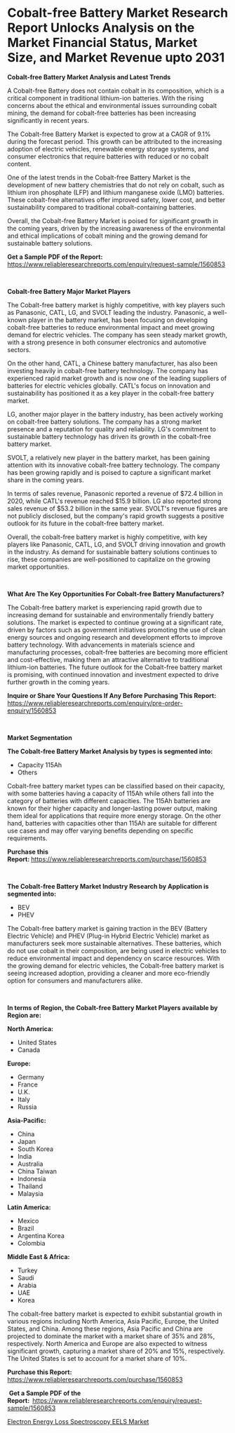 <p><h1>Cobalt-free Battery Market Research Report Unlocks Analysis on the Market Financial Status, Market Size, and Market Revenue upto 2031</h1></p><p><strong>Cobalt-free Battery Market Analysis and Latest Trends</strong></p>
<p><p>A Cobalt-free Battery does not contain cobalt in its composition, which is a critical component in traditional lithium-ion batteries. With the rising concerns about the ethical and environmental issues surrounding cobalt mining, the demand for cobalt-free batteries has been increasing significantly in recent years.</p><p>The Cobalt-free Battery Market is expected to grow at a CAGR of 9.1% during the forecast period. This growth can be attributed to the increasing adoption of electric vehicles, renewable energy storage systems, and consumer electronics that require batteries with reduced or no cobalt content.</p><p>One of the latest trends in the Cobalt-free Battery Market is the development of new battery chemistries that do not rely on cobalt, such as lithium iron phosphate (LFP) and lithium manganese oxide (LMO) batteries. These cobalt-free alternatives offer improved safety, lower cost, and better sustainability compared to traditional cobalt-containing batteries.</p><p>Overall, the Cobalt-free Battery Market is poised for significant growth in the coming years, driven by the increasing awareness of the environmental and ethical implications of cobalt mining and the growing demand for sustainable battery solutions.</p></p>
<p><strong>Get a Sample PDF of the Report:&nbsp;</strong> <a href="https://www.reliableresearchreports.com/enquiry/request-sample/1560853">https://www.reliableresearchreports.com/enquiry/request-sample/1560853</a></p>
<p>&nbsp;</p>
<p><strong>Cobalt-free Battery Major Market Players</strong></p>
<p><p>The Cobalt-free battery market is highly competitive, with key players such as Panasonic, CATL, LG, and SVOLT leading the industry. Panasonic, a well-known player in the battery market, has been focusing on developing cobalt-free batteries to reduce environmental impact and meet growing demand for electric vehicles. The company has seen steady market growth, with a strong presence in both consumer electronics and automotive sectors.</p><p>On the other hand, CATL, a Chinese battery manufacturer, has also been investing heavily in cobalt-free battery technology. The company has experienced rapid market growth and is now one of the leading suppliers of batteries for electric vehicles globally. CATL's focus on innovation and sustainability has positioned it as a key player in the cobalt-free battery market.</p><p>LG, another major player in the battery industry, has been actively working on cobalt-free battery solutions. The company has a strong market presence and a reputation for quality and reliability. LG's commitment to sustainable battery technology has driven its growth in the cobalt-free battery market.</p><p>SVOLT, a relatively new player in the battery market, has been gaining attention with its innovative cobalt-free battery technology. The company has been growing rapidly and is poised to capture a significant market share in the coming years.</p><p>In terms of sales revenue, Panasonic reported a revenue of $72.4 billion in 2020, while CATL's revenue reached $15.9 billion. LG also reported strong sales revenue of $53.2 billion in the same year. SVOLT's revenue figures are not publicly disclosed, but the company's rapid growth suggests a positive outlook for its future in the cobalt-free battery market.</p><p>Overall, the cobalt-free battery market is highly competitive, with key players like Panasonic, CATL, LG, and SVOLT driving innovation and growth in the industry. As demand for sustainable battery solutions continues to rise, these companies are well-positioned to capitalize on the growing market opportunities.</p></p>
<p>&nbsp;</p>
<p><strong>What Are The Key Opportunities For Cobalt-free Battery Manufacturers?</strong></p>
<p><p>The Cobalt-free battery market is experiencing rapid growth due to increasing demand for sustainable and environmentally friendly battery solutions. The market is expected to continue growing at a significant rate, driven by factors such as government initiatives promoting the use of clean energy sources and ongoing research and development efforts to improve battery technology. With advancements in materials science and manufacturing processes, cobalt-free batteries are becoming more efficient and cost-effective, making them an attractive alternative to traditional lithium-ion batteries. The future outlook for the Cobalt-free battery market is promising, with continued innovation and investment expected to drive further growth in the coming years.</p></p>
<p><strong>Inquire or Share Your Questions If Any Before Purchasing This Report:</strong> <a href="https://www.reliableresearchreports.com/enquiry/pre-order-enquiry/1560853">https://www.reliableresearchreports.com/enquiry/pre-order-enquiry/1560853</a></p>
<p>&nbsp;</p>
<p><strong>Market Segmentation</strong></p>
<p><strong>The Cobalt-free Battery Market Analysis by types is segmented into:</strong></p>
<p><ul><li>Capacity 115Ah</li><li>Others</li></ul></p>
<p><p>Cobalt-free battery market types can be classified based on their capacity, with some batteries having a capacity of 115Ah while others fall into the category of batteries with different capacities. The 115Ah batteries are known for their higher capacity and longer-lasting power output, making them ideal for applications that require more energy storage. On the other hand, batteries with capacities other than 115Ah are suitable for different use cases and may offer varying benefits depending on specific requirements.</p></p>
<p><strong>Purchase this Report:&nbsp;</strong><a href="https://www.reliableresearchreports.com/purchase/1560853">https://www.reliableresearchreports.com/purchase/1560853</a></p>
<p>&nbsp;</p>
<p><strong>The Cobalt-free Battery Market Industry Research by Application is segmented into:</strong></p>
<p><ul><li>BEV</li><li>PHEV</li></ul></p>
<p><p>The Cobalt-free battery market is gaining traction in the BEV (Battery Electric Vehicle) and PHEV (Plug-in Hybrid Electric Vehicle) market as manufacturers seek more sustainable alternatives. These batteries, which do not use cobalt in their composition, are being used in electric vehicles to reduce environmental impact and dependency on scarce resources. With the growing demand for electric vehicles, the Cobalt-free battery market is seeing increased adoption, providing a cleaner and more eco-friendly option for consumers and manufacturers alike.</p></p>
<p>&nbsp;</p>
<p><strong>In terms of Region, the Cobalt-free Battery Market Players available by Region are:</strong></p>
<p>
    <p> <strong> North America: </strong>
        <ul>
            <li>United States</li>
            <li>Canada</li>
        </ul>
        </p> 
    <p> <strong> Europe: </strong>
        <ul>
            <li>Germany</li>
            <li>France</li>
            <li>U.K.</li>
            <li>Italy</li>
            <li>Russia</li>
        </ul>
        </p> 
    <p> <strong> Asia-Pacific: </strong>
        <ul>
            <li>China</li>
            <li>Japan</li>
            <li>South Korea</li>
            <li>India</li>
            <li>Australia</li>
            <li>China Taiwan</li>
            <li>Indonesia</li>
            <li>Thailand</li>
            <li>Malaysia</li>
        </ul>
        </p> 
    <p> <strong> Latin America: </strong>
        <ul>
            <li>Mexico</li>
            <li>Brazil</li>
            <li>Argentina Korea</li>
            <li>Colombia</li>
        </ul>
        </p> 
    <p> <strong> Middle East & Africa: </strong>
        <ul>
            <li>Turkey</li>
            <li>Saudi</li>
            <li>Arabia</li>
            <li>UAE</li>
            <li>Korea</li>
        </ul>
    </p>
    </p>
<p><p>The cobalt-free battery market is expected to exhibit substantial growth in various regions including North America, Asia Pacific, Europe, the United States, and China. Among these regions, Asia Pacific and China are projected to dominate the market with a market share of 35% and 28%, respectively. North America and Europe are also expected to witness significant growth, capturing a market share of 20% and 15%, respectively. The United States is set to account for a market share of 10%.</p></p>
<p><strong>Purchase this Report: </strong><a href="https://www.reliableresearchreports.com/purchase/1560853">https://www.reliableresearchreports.com/purchase/1560853</a></p>
<p>&nbsp;<strong>Get a Sample PDF of the Report:&nbsp;&nbsp;</strong><a href="https://www.reliableresearchreports.com/enquiry/request-sample/1560853">https://www.reliableresearchreports.com/enquiry/request-sample/1560853</a></p>
<p><strong></strong></p>
<p><p><a href="https://chivalrous-flock-a86.notion.site/Electron-Energy-Loss-Spectroscopy-EELS-Market-with-the-goal-of-estimating-the-market-size-and-future-645425e2e2bd4608b09c7830a87bf280">Electron Energy Loss Spectroscopy EELS Market</a></p></p>
